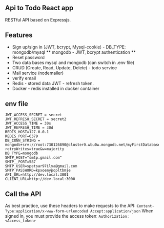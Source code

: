 ## Api to Todo React app

RESTful API based on Expressjs.

## Features
* Sign up/sign in (JWT, bcrypt, Mysql-cookie) - DB_TYPE: mongodb/mysql
  ** mongodb - JWT, bcrypt authentication
  ** 
* Reset password 
* Two data bases mysql and mongodb (can switch in .env file)
* CRUD (Create, Read, Update, Delete) - todo service
* Mail service (nodemailer)
* verify email
* Redis - stored data JWT - refresh token.
* Docker - redis installed in docker container

## env file
```
JWT_ACCESS_SECRET = secret
JWT_REFRESH_SECRET = secret2
JWT_ACCESS_TIME = 30s
JWT_REFRESH_TIME = 30d
REDIS_HOST=127.0.0.1
REDIS_PORT=6379
DB_CONN_STRING = mongodb+srv://root:730126890@cluster0.wbu0w.mongodb.net/myFirstDatabase?retryWrites=true&w=majority
DB_TYPE=mongodb
SMTP_HOST="smtp.gmail.com"
SMTP__PORT=587
SMTP_USER=spetsar97ilya@gmail.com
SMTP_PASSWORD=kpxoemypopltbmje
API_URL=http://dev.local:3001
CLIENT_URL=http://dev.local:3000
```

## Call the API
As best practice, use these headers to make requests to the API:
``
Content-Type:application/x-www-form-urlencoded
Accept:application/json
``
When signed in, you must provide the access token:
``
Authorization: <Access_token>
``

